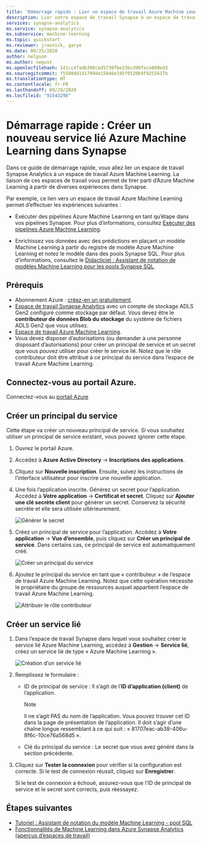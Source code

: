 ```yaml
---
title: 'Démarrage rapide : Lier un espace de travail Azure Machine Learning'
description: Lier votre espace de travail Synapse à un espace de travail Azure Machine Learning
services: synapse-analytics
ms.service: synapse-analytics
ms.subservice: machine-learning
ms.topic: quickstart
ms.reviewer: jrasnick, garye
ms.date: 09/25/2020
author: nelgson
ms.author: negust
ms.openlocfilehash: 141cc47adb398cbd5730fbe33bcd90fece809ed3
ms.sourcegitcommit: f5580dd1d1799de15646e195f0120b9f9255617b
ms.translationtype: HT
ms.contentlocale: fr-FR
ms.lasthandoff: 09/29/2020
ms.locfileid: "91543298"
---
```

# <a name="quickstart-create-a-new-azure-machine-learning-linked-service-in-synapse"></a>Démarrage rapide : Créer un nouveau service lié Azure Machine Learning dans Synapse

Dans ce guide de démarrage rapide, vous allez lier un espace de travail Synapse Analytics à un espace de travail Azure Machine Learning. La liaison de ces espaces de travail vous permet de tirer parti d’Azure Machine Learning à partir de diverses expériences dans Synapse.

Par exemple, ce lien vers un espace de travail Azure Machine Learning permet d’effectuer les expériences suivantes :

- Exécuter des pipelines Azure Machine Learning en tant qu’étape dans vos pipelines Synapse. Pour plus d’informations, consultez [Exécuter des pipelines Azure Machine Learning](/azure/data-factory/transform-data-machine-learning-service).

- Enrichissez vos données avec des prédictions en plaçant un modèle Machine Learning à partir du registre de modèle Azure Machine Learning et notez le modèle dans des pools Synapse SQL. Pour plus d’informations, consultez le [Didacticiel : Assistant de notation de modèles Machine Learning pour les pools Synapse SQL](tutorial-sql-pool-model-scoring-wizard.md).

## <a name="prerequisites"></a>Prérequis

- Abonnement Azure : [créez-en un gratuitement](https://azure.microsoft.com/free/).
- [Espace de travail Synapse Analytics](../get-started-create-workspace.md) avec un compte de stockage ADLS Gen2 configuré comme stockage par défaut. Vous devez être le **contributeur de données Blob du stockage** du système de fichiers ADLS Gen2 que vous utilisez.
- [Espace de travail Azure Machine Learning](/azure/machine-learning/how-to-manage-workspace).
- Vous devez disposer d’autorisations (ou demander à une personne disposant d’autorisations) pour créer un principal de service et un secret que vous pouvez utiliser pour créer le service lié. Notez que le rôle contributeur doit être attribué à ce principal du service dans l’espace de travail Azure Machine Learning.

## <a name="sign-in-to-the-azure-portal"></a>Connectez-vous au portail Azure.

Connectez-vous au [portail Azure](https://portal.azure.com/)

## <a name="create-a-service-principal"></a>Créer un principal du service

Cette étape va créer un nouveau principal de service. Si vous souhaitez utiliser un principal de service existant, vous pouvez ignorer cette étape.
1. Ouvrez le portail Azure. 

1. Accédez à **Azure Active Directory** -> **Inscriptions des applications**.

1. Cliquez sur **Nouvelle inscription**. Ensuite, suivez les instructions de l’interface utilisateur pour inscrire une nouvelle application.

1. Une fois l’application inscrite. Générez un secret pour l’application. Accédez à **Votre application** -> **Certificat et secret**. Cliquez sur **Ajouter une clé secrète client** pour générer un secret. Conservez la sécurité secrète et elle sera utilisée ultérieurement.

   ![Générer le secret](media/quickstart-integrate-azure-machine-learning/quickstart-integrate-azure-machine-learning-createsp-00a.png)

1. Créez un principal de service pour l’application. Accédez à **Votre application** -> **Vue d’ensemble**, puis cliquez sur **Créer un principal de service**. Dans certains cas, ce principal de service est automatiquement créé.

   ![Créer un principal du service](media/quickstart-integrate-azure-machine-learning/quickstart-integrate-azure-machine-learning-createsp-00b.png)

1. Ajoutez le principal du service en tant que « contributeur » de l’espace de travail Azure Machine Learning. Notez que cette opération nécessite le propriétaire du groupe de ressources auquel appartient l’espace de travail Azure Machine Learning.

   ![Attribuer le rôle contributeur](media/quickstart-integrate-azure-machine-learning/quickstart-integrate-azure-machine-learning-createsp-00c.png)

## <a name="create-a-linked-service"></a>Créer un service lié

1. Dans l’espace de travail Synapse dans lequel vous souhaitez créer le service lié Azure Machine Learning, accédez à **Gestion** -> **Service lié**, créez un service lié de type « Azure Machine Learning ».

   ![Création d’un service lié](media/quickstart-integrate-azure-machine-learning/quickstart-integrate-azure-machine-learning-create-linked-service-00a.png)

2. Remplissez le formulaire :

   - ID de principal de service : Il s’agit de l’**ID d’application (client)** de l’application.
  
     > [!NOTE]
     > Il ne s’agit PAS du nom de l’application. Vous pouvez trouver cet ID dans la page de présentation de l’application. Il doit s’agir d’une chaîne longue ressemblant à ce qui suit : « 81707eac-ab38-406u-8f6c-10ce76a568d5 ».

   - Clé du principal du service : Le secret que vous avez généré dans la section précédente.

3. Cliquez sur **Tester la connexion** pour vérifier si la configuration est correcte. Si le test de connexion réussit, cliquez sur **Enregistrer**.

   Si le test de connexion a échoué, assurez-vous que l’ID de principal de service et le secret sont corrects, puis réessayez.

## <a name="next-steps"></a>Étapes suivantes

- [Tutoriel : Assistant de notation du modèle Machine Learning - pool SQL](tutorial-sql-pool-model-scoring-wizard.md)
- [Fonctionnalités de Machine Learning dans Azure Synapse Analytics (aperçus d’espaces de travail)](what-is-machine-learning.md)
